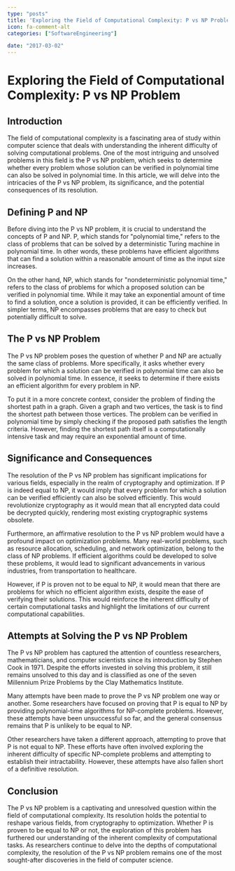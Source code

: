 ```yaml
---
type: "posts"
title: 'Exploring the Field of Computational Complexity: P vs NP Problem'
icon: fa-comment-alt
categories: ["SoftwareEngineering"]

date: "2017-03-02"
---
```




# Exploring the Field of Computational Complexity: P vs NP Problem

## Introduction

The field of computational complexity is a fascinating area of study within computer science that deals with understanding the inherent difficulty of solving computational problems. One of the most intriguing and unsolved problems in this field is the P vs NP problem, which seeks to determine whether every problem whose solution can be verified in polynomial time can also be solved in polynomial time. In this article, we will delve into the intricacies of the P vs NP problem, its significance, and the potential consequences of its resolution.

## Defining P and NP

Before diving into the P vs NP problem, it is crucial to understand the concepts of P and NP. P, which stands for "polynomial time," refers to the class of problems that can be solved by a deterministic Turing machine in polynomial time. In other words, these problems have efficient algorithms that can find a solution within a reasonable amount of time as the input size increases.

On the other hand, NP, which stands for "nondeterministic polynomial time," refers to the class of problems for which a proposed solution can be verified in polynomial time. While it may take an exponential amount of time to find a solution, once a solution is provided, it can be efficiently verified. In simpler terms, NP encompasses problems that are easy to check but potentially difficult to solve.

## The P vs NP Problem

The P vs NP problem poses the question of whether P and NP are actually the same class of problems. More specifically, it asks whether every problem for which a solution can be verified in polynomial time can also be solved in polynomial time. In essence, it seeks to determine if there exists an efficient algorithm for every problem in NP.

To put it in a more concrete context, consider the problem of finding the shortest path in a graph. Given a graph and two vertices, the task is to find the shortest path between those vertices. The problem can be verified in polynomial time by simply checking if the proposed path satisfies the length criteria. However, finding the shortest path itself is a computationally intensive task and may require an exponential amount of time.

## Significance and Consequences

The resolution of the P vs NP problem has significant implications for various fields, especially in the realm of cryptography and optimization. If P is indeed equal to NP, it would imply that every problem for which a solution can be verified efficiently can also be solved efficiently. This would revolutionize cryptography as it would mean that all encrypted data could be decrypted quickly, rendering most existing cryptographic systems obsolete.

Furthermore, an affirmative resolution to the P vs NP problem would have a profound impact on optimization problems. Many real-world problems, such as resource allocation, scheduling, and network optimization, belong to the class of NP problems. If efficient algorithms could be developed to solve these problems, it would lead to significant advancements in various industries, from transportation to healthcare.

However, if P is proven not to be equal to NP, it would mean that there are problems for which no efficient algorithm exists, despite the ease of verifying their solutions. This would reinforce the inherent difficulty of certain computational tasks and highlight the limitations of our current computational capabilities.

## Attempts at Solving the P vs NP Problem

The P vs NP problem has captured the attention of countless researchers, mathematicians, and computer scientists since its introduction by Stephen Cook in 1971. Despite the efforts invested in solving this problem, it still remains unsolved to this day and is classified as one of the seven Millennium Prize Problems by the Clay Mathematics Institute.

Many attempts have been made to prove the P vs NP problem one way or another. Some researchers have focused on proving that P is equal to NP by providing polynomial-time algorithms for NP-complete problems. However, these attempts have been unsuccessful so far, and the general consensus remains that P is unlikely to be equal to NP.

Other researchers have taken a different approach, attempting to prove that P is not equal to NP. These efforts have often involved exploring the inherent difficulty of specific NP-complete problems and attempting to establish their intractability. However, these attempts have also fallen short of a definitive resolution.

## Conclusion

The P vs NP problem is a captivating and unresolved question within the field of computational complexity. Its resolution holds the potential to reshape various fields, from cryptography to optimization. Whether P is proven to be equal to NP or not, the exploration of this problem has furthered our understanding of the inherent complexity of computational tasks. As researchers continue to delve into the depths of computational complexity, the resolution of the P vs NP problem remains one of the most sought-after discoveries in the field of computer science.